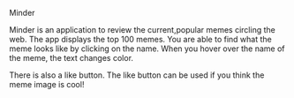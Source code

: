 Minder

Minder is an application to review the current,popular memes circling the web. The app displays the top 100 memes. You are able to find what the meme looks like by clicking on the name. When you hover over the name of the meme, the text changes color.

There is also a like button. The like button can be used if you think the meme image is cool!